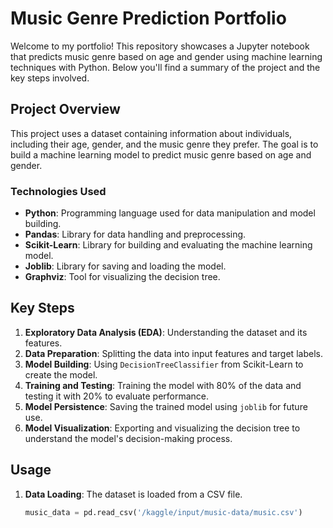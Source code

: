 # Music Genre Prediction Portfolio

Welcome to my portfolio! This repository showcases a Jupyter notebook that predicts music genre based on age and gender using machine learning techniques with Python. Below you'll find a summary of the project and the key steps involved.

## Project Overview

This project uses a dataset containing information about individuals, including their age, gender, and the music genre they prefer. The goal is to build a machine learning model to predict music genre based on age and gender.

### Technologies Used

- **Python**: Programming language used for data manipulation and model building.
- **Pandas**: Library for data handling and preprocessing.
- **Scikit-Learn**: Library for building and evaluating the machine learning model.
- **Joblib**: Library for saving and loading the model.
- **Graphviz**: Tool for visualizing the decision tree.

## Key Steps

1. **Exploratory Data Analysis (EDA)**: Understanding the dataset and its features.
2. **Data Preparation**: Splitting the data into input features and target labels.
3. **Model Building**: Using `DecisionTreeClassifier` from Scikit-Learn to create the model.
4. **Training and Testing**: Training the model with 80% of the data and testing it with 20% to evaluate performance.
5. **Model Persistence**: Saving the trained model using `joblib` for future use.
6. **Model Visualization**: Exporting and visualizing the decision tree to understand the model's decision-making process.

## Usage

1. **Data Loading**: The dataset is loaded from a CSV file.
   
   ```python
   music_data = pd.read_csv('/kaggle/input/music-data/music.csv')
   ```
   
